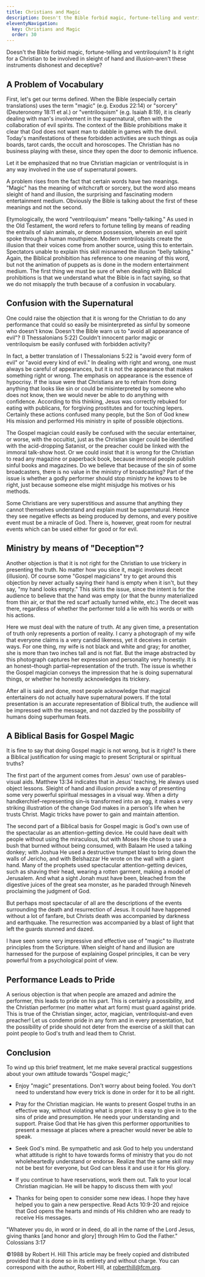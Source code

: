 ```yaml
---
title: Christians and Magic
description: Doesn't the Bible forbid magic, fortune-telling and ventriloquism? Is it right for a Christian to be involved in sleight of hand and illusion?
eleventyNavigation:
  key: Christians and Magic
  order: 30
---
```


Doesn't the Bible forbid magic, fortune-telling and ventriloquism? Is it right for a Christian to be involved in sleight of hand and illusion–aren't these instruments dishonest and deceptive?

## A Problem of Vocabulary

First, let's get our terms defined. When the Bible (especially certain translations) uses the term "magic" (e.g. Exodus 22:14) or "sorcery" (Deuteronomy 18:11 et al.) or "ventriloquism" (e.g. Isaiah 8:19), it is clearly dealing with man's involvement in the supernatural, often with the collaboration of evil spirits. The context of the Bible prohibitions make it clear that God does not want man to dabble in games with the devil. Today's manifestations of these forbidden activities are such things as ouija boards, tarot cards, the occult and horoscopes. The Christian has no business playing with these, since they open the door to demonic influence.

Let it be emphasized that no true Christian magician or ventriloquist is in any way involved in the use of supernatural powers.

A problem rises from the fact that certain words have two meanings. "Magic" has the meaning of witchcraft or sorcery, but the word also means sleight of hand and illusion, the surprising and fascinating modern entertainment medium. Obviously the Bible is talking about the first of these meanings and not the second.

Etymologically, the word "ventriloquism" means "belly-talking." As used in the Old Testament, the word refers to fortune telling by means of reading the entrails of slain animals, or demon possession, wherein an evil spirit spoke through a human mouthpiece. Modern ventriloquists create the illusion that their voices come from another source, using this to entertain. Spectators unable to explain this skill misnamed the illusion "belly talking." Again, the Biblical prohibition has reference to one meaning of this word, but not the animation of puppets as is done in the modern entertainment medium. The first thing we must be sure of when dealing with Biblical prohibitions is that we understand what the Bible is in fact saying, so that we do not misapply the truth because of a confusion in vocabulary.

## Confusion with the Supernatural

One could raise the objection that it is wrong for the Christian to do any performance that could so easily be misinterpreted as sinful by someone who doesn't know. Doesn't the Bible warn us to "avoid all appearance of evil"? (I Thessalonians 5:22) Couldn't innocent parlor magic or ventriloquism be easily confused with forbidden activity?

In fact, a better translation of I Thessalonians 5:22 is "avoid every form of evil" or "avoid every kind of evil." In dealing with right and wrong, one must always be careful of appearances, but it is not the appearance that makes something right or wrong. The emphasis on appearance is the essence of hypocrisy. If the issue were that Christians are to refrain from doing anything that looks like sin or could be misinterpreted by someone who does not know, then we would never be able to do anything with confidence. According to this thinking, Jesus was correctly rebuked for eating with publicans, for forgiving prostitutes and for touching lepers. Certainly these actions confused many people, but the Son of God knew His mission and performed His ministry in spite of possible objections.

The Gospel magician could easily be confused with the secular entertainer, or worse, with the occultist, just as the Christian singer could be identified with the acid-dropping Satanist, or the preacher could be linked with the immoral talk-show host. Or we could insist that it is wrong for the Christian to read any magazine or paperback book, because immoral people publish sinful books and magazines. Do we believe that because of the sin of some broadcasters, there is no value in the ministry of broadcasting? Part of the issue is whether a godly performer should stop ministry he knows to be right, just because someone else might misjudge his motives or his methods.

Some Christians are very superstitious and assume that anything they cannot themselves understand and explain must be supernatural. Hence they see negative effects as being produced by demons, and every positive event must be a miracle of God. There is, however, great room for neutral events which can be used either for good or for evil.

## Ministry by means of "Deception"?

Another objection is that it is not right for the Christian to use trickery in presenting the truth. No matter how you slice it, magic involves deceit (illusion). Of course some "Gospel magicians" try to get around this objection by never actually saying their hand is empty when it isn't, but they say, "my hand looks empty." This skirts the issue, since the intent is for the audience to believe that the hand was empty (or that the bunny materialized from thin air, or that the red scarf actually turned white, etc.) The deceit was there, regardless of whether the performer told a lie with his words or with his actions.

Here we must deal with the nature of truth. At any given time, a presentation of truth only represents a portion of reality. I carry a photograph of my wife that everyone claims is a very candid likeness, yet it deceives in certain ways. For one thing, my wife is not black and white and gray; for another, she is more than two inches tall and is not flat. But the image abstracted by this photograph captures her expression and personality very honestly. It is an honest–though partial–representation of the truth. The issue is whether the Gospel magician conveys the impression that he is doing supernatural things, or whether he honestly acknowledges its trickery.

After all is said and done, most people acknowledge that magical entertainers do not actually have supernatural powers. If the total presentation is an accurate representation of Biblical truth, the audience will be impressed with the message, and not dazzled by the possibility of humans doing superhuman feats.

## A Biblical Basis for Gospel Magic

It is fine to say that doing Gospel magic is not wrong, but is it right? Is there a Biblical justification for using magic to present Scriptural or spiritual truths?

The first part of the argument comes from Jesus' own use of parables–visual aids. Matthew 13:34 indicates that in Jesus' teaching, He always used object lessons. Sleight of hand and illusion provide a way of presenting some very powerful spiritual messages in a visual way. When a dirty handkerchief–representing sin–is transformed into an egg, it makes a very striking illustration of the change God makes in a person's life when he trusts Christ. Magic tricks have power to gain and maintain attention.

The second part of a Biblical basis for Gospel magic is God's own use of the spectacular as an attention-getting device. He could have dealt with people without using the miraculous, but with Moses He chose to use a bush that burned without being consumed, with Balaam He used a talking donkey; with Joshua He used a destructive trumpet blast to bring down the walls of Jericho, and with Belshazzar He wrote on the wall with a giant hand. Many of the prophets used spectacular attention-getting devices, such as shaving their head, wearing a rotten garment, making a model of Jerusalem. And what a sight Jonah must have been, bleached from the digestive juices of the great sea monster, as he paraded through Nineveh proclaiming the judgment of God.

But perhaps most spectacular of all are the descriptions of the events surrounding the death and resurrection of Jesus. It could have happened without a lot of fanfare, but Christs death was accompanied by darkness and earthquake. The resurrection was accompanied by a blast of light that left the guards stunned and dazed.

I have seen some very impressive and effective use of "magic" to illustrate principles from the Scripture. When sleight of hand and illusion are harnessed for the purpose of explaining Gospel principles, it can be very powerful from a psychological point of view.

## Performance Leads to Pride

A serious objection is that when people are amazed and admire the performer, this leads to pride on his part. This is certainly a possibility, and the Christian performer (no matter what art form) must guard against pride. This is true of the Christian singer, actor, magician, ventriloquist–and even preacher! Let us condemn pride in any form and in every presentation, but the possibility of pride should not deter from the exercise of a skill that can point people to God's truth and lead them to Christ.

## Conclusion

To wind up this brief treatment, let me make several practical suggestions about your own attitude towards "Gospel magic;"

* Enjoy "magic" presentations. Don't worry about being fooled. You don't need to understand how every trick is done in order for it to be all right.

* Pray for the Christian magician. He wants to present Gospel truths in an effective way, without violating what is proper. It is easy to give in to the sins of pride and presumption. He needs your understanding and support. Praise God that He has given this performer opportunities to present a message at places where a preacher would never be able to speak.

* Seek God's mind. Be sympathetic and ask God to help you understand what attitude is right to have towards forms of ministry that you do not wholeheartedly understand or endorse. Realize that the same skill may not be best for everyone, but God can bless it and use it for His glory.

* If you continue to have reservations, work them out. Talk to your local Christian magician. He will be happy to discuss them with you!

* Thanks for being open to consider some new ideas. I hope they have helped you to gain a new perspective. Read Acts 10:9-20 and rejoice that God opens the hearts and minds of His children who are ready to receive His messages.

"Whatever you do, in word or in deed, do all in the name of the Lord Jesus, giving thanks [and honor and glory] through Him to God the Father." Colossians 3:17

©1988 by Robert H. Hill This article may be freely copied and distributed provided that it is done so in its entirety and without charge. You can correspond with the author, Robert Hill, at roberthill@fcm.org.
